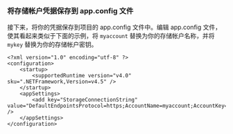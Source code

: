 ### 将存储帐户凭据保存到 app.config 文件

接下来，将你的凭据保存到项目的 app.config 文件中。编辑 app.config 文件，使其看起来类似于下面的示例，将 `myaccount` 替换为你的存储帐户名称，并将 `mykey` 替换为你的存储帐户密钥。

    <?xml version="1.0" encoding="utf-8" ?>
    <configuration>
        <startup>
            <supportedRuntime version="v4.0" sku=".NETFramework,Version=v4.5" />
        </startup>
        <appSettings>
            <add key="StorageConnectionString" value="DefaultEndpointsProtocol=https;AccountName=myaccount;AccountKey=StorageAccountKeyEndingIn==;EndpointSuffix=core.chinacloudapi.cn" />
        </appSettings>
    </configuration>

<!---HONumber=Mooncake_0405_2016-->